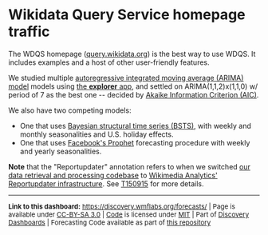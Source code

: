 # Wikidata Query Service homepage traffic

The WDQS homepage ([query.wikidata.org](https://query.wikidata.org/)) is the best way to use WDQS. It includes examples and a host of other user-friendly features.

We studied multiple [autoregressive integrated moving average (ARIMA) model](https://en.wikipedia.org/wiki/Autoregressive_integrated_moving_average) models using [the **explorer** app](https://github.com/bearloga/wmf-discovery-forecasting/tree/master/explorer), and settled on ARIMA(1,1,2)x(1,1,0) w/ period of 7 as the best one -- decided by [Akaike Information Criterion (AIC)](https://en.wikipedia.org/wiki/Akaike_information_criterion).

We also have two competing models:

- One that uses [Bayesian structural time series (BSTS)](https://en.wikipedia.org/wiki/Bayesian_structural_time_series), with weekly and monthly seasonalities and U.S. holiday effects.
- One that uses [Facebook's Prophet](https://facebookincubator.github.io/prophet/) forecasting procedure with weekly and yearly seasonalities.

**Note** that the "Reportupdater" annotation refers to when we switched [our data retrieval and processing codebase](https://phabricator.wikimedia.org/diffusion/WDGO/) to [Wikimedia Analytics' Reportupdater infrastructure](https://wikitech.wikimedia.org/wiki/Analytics/Reportupdater). See [T150915](https://phabricator.wikimedia.org/T150915) for more details.

<hr style="border-color: gray;">
<p style="font-size: small;">
  <strong>Link to this dashboard:</strong> <a href="https://discovery.wmflabs.org/forecasts/">https://discovery.wmflabs.org/forecasts/</a>
  | Page is available under <a href="https://creativecommons.org/licenses/by-sa/3.0/" title="Creative Commons Attribution-ShareAlike License">CC-BY-SA 3.0</a>
  | <a href="https://phabricator.wikimedia.org/diffusion/WDDE/" title="Usage Forecasts Dashboard source code repository">Code</a> is licensed under <a href="https://phabricator.wikimedia.org/diffusion/WDDE/browse/master/LICENSE.md" title="MIT License">MIT</a>
  | Part of <a href="https://discovery.wmflabs.org/">Discovery Dashboards</a>
  | Forecasting Code available as part of <a href="https://github.com/wikimedia/wikimedia-discovery-golden" title="GitHub mirror of wikimedia/discovery/golden">this repository</a>
</p>
